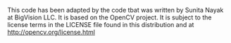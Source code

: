 This code has been adapted by the code tbat was written by Sunita Nayak at BigVision LLC. It is based on the OpenCV project. It is subject to the license terms in the LICENSE file found in this distribution and at http://opencv.org/license.html

